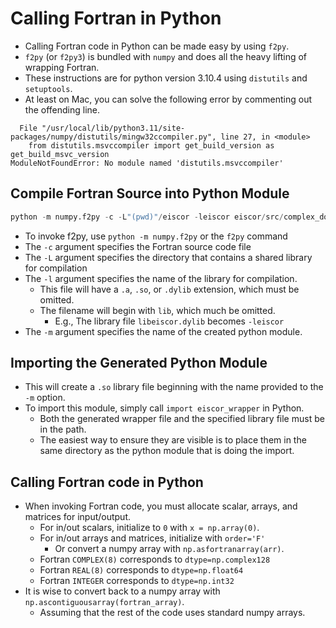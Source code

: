 # Calling Fortran in Python

- Calling Fortran code in Python can be made easy by using `f2py`.
- `f2py` (or `f2py3`) is bundled with `numpy` and does all the heavy lifting of wrapping Fortran.
- These instructions are for python version 3.10.4 using `distutils` and `setuptools`.
- At least on Mac, you can solve the following error by commenting out the offending line.
```
  File "/usr/local/lib/python3.11/site-packages/numpy/distutils/mingw32ccompiler.py", line 27, in <module>
    from distutils.msvccompiler import get_build_version as get_build_msvc_version
ModuleNotFoundError: No module named 'distutils.msvccompiler'
```

## Compile Fortran Source into Python Module

```python
python -m numpy.f2py -c -L"(pwd)"/eiscor -leiscor eiscor/src/complex_double/z_poly_roots.f90 -m eiscor_wrapper
```

- To invoke f2py, use `python -m numpy.f2py` or the `f2py` command
- The `-c` argument specifies the Fortran source code file
- The `-L` argument specifies the directory that contains a shared library for compilation
- The `-l` argument specifies the name of the library for compilation.
    - This file will have a `.a`, `.so`, or `.dylib` extension, which must be omitted.
    - The filename will begin with `lib`, which much be omitted.
        - E.g., The library file `libeiscor.dylib` becomes `-leiscor`
- The `-m` argument specifies the name of the created python module.

## Importing the Generated Python Module

- This will create a `.so` library file beginning with the name provided to the `-m` option.
- To import this module, simply call `import eiscor_wrapper` in Python.
    - Both the generated wrapper file and the specified library file must be in the path.
    - The easiest way to ensure they are visible is to place them in the same directory as the python module that is doing the import.

## Calling Fortran code in Python

- When invoking Fortran code, you must allocate scalar, arrays, and matrices for input/output.
    - For in/out scalars, initialize to `0` with `x = np.array(0)`.
    - For in/out arrays and matrices, initialize with `order='F'` 
        - Or convert a numpy array with `np.asfortranarray(arr)`.
    - Fortran `COMPLEX(8)` corresponds to `dtype=np.complex128`
    - Fortran `REAL(8)` corresponds to `dtype=np.float64`
    - Fortran `INTEGER` corresponds to `dtype=np.int32`
- It is wise to convert back to a numpy array with `np.ascontiguousarray(fortran_array)`.
    - Assuming that the rest of the code uses standard numpy arrays.

